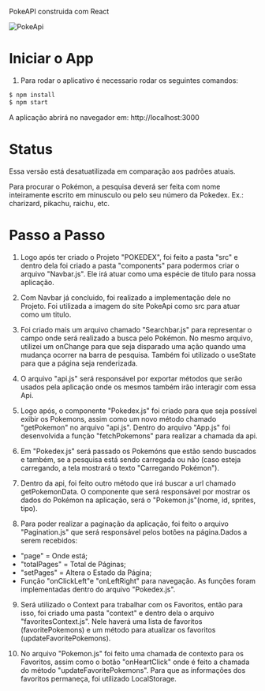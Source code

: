 PokeAPI construida com React

![PokeApi](https://user-images.githubusercontent.com/85197053/235383071-918b22f2-8987-42fb-b23b-271dba480ff7.PNG)

# Iniciar o App

1. Para rodar o aplicativo é necessario rodar os seguintes comandos:

```sh
$ npm install
$ npm start
```

A aplicação abrirá no navegador em: http://localhost:3000

# Status

Essa versão está desatuatilizada em comparação aos padrões atuais.

Para procurar o Pokémon, a pesquisa deverá ser feita com nome inteiramente escrito em
minusculo ou pelo seu número da Pokedex. Ex.: charizard, pikachu, raichu, etc.

# Passo a Passo

1. Logo após ter criado o Projeto "POKEDEX", foi feito a pasta "src" e dentro dela foi criado a
   pasta "components" para podermos criar o arquivo "Navbar.js". Ele irá atuar como uma espécie
   de titulo para nossa aplicação.

2. Com Navbar já concluido, foi realizado a implementação dele no Projeto. Foi utilizada a imagem
   do site PokeApi como src para atuar como um titulo.

3. Foi criado mais um arquivo chamado "Searchbar.js" para representar o campo onde será realizado
   a busca pelo Pokémon. No mesmo arquivo, utilizei um onChange para que seja disparado uma ação
   quando uma mudança ocorrer na barra de pesquisa. Também foi utilizado o useState para que a
   página seja renderizada.

4. O arquivo "api.js" será responsável por exportar métodos que serão usados pela
   aplicação onde os mesmos também irão interagir com essa Api.

5. Logo após, o componente "Pokedex.js" foi criado para que seja possível exibir os Pokemons,
   assim como um novo método chamado "getPokemon" no arquivo "api.js". Dentro do arquivo
   "App.js" foi desenvolvida a função "fetchPokemons" para realizar a chamada da api.

6. Em "Pokedex.js" será passado os Pokemóns que estão sendo buscados e também, se a pesquisa
   está sendo carregada ou não (caso esteja carregando, a tela mostrará o texto
   "Carregando Pokémon").

7. Dentro da api, foi feito outro método que irá buscar a url chamado getPokemonData.
   O componente que será responsável por mostrar os dados do Pokémon na aplicação, será o
   "Pokemon.js"(nome, id, sprites, tipo).

8. Para poder realizar a paginação da aplicação, foi feito o arquivo "Pagination.js" que será
   responsável pelos botões na página.Dados a serem recebidos:

- "page" = Onde está;
- "totalPages" = Total de Páginas;
- "setPages" = Altera o Estado da Página;
- Função "onClickLeft"e "onLeftRight" para navegação.
  As funções foram implementadas dentro do arquivo "Pokedex.js".

9. Será utilizado o Context para trabalhar com os Favoritos, então para isso, foi criado uma pasta
   "context" e dentro dela o arquivo "favoritesContext.js". Nele haverá uma lista de favoritos (favoritePokemons)
   e um método para atualizar os favoritos (updateFavoritePokemons).

10. No arquivo "Pokemon.js" foi feito uma chamada de contexto para os Favoritos, assim como o botão "onHeartClick"
    onde é feito a chamada do método "updateFavoritePokemons". Para que as informações dos favoritos permaneça, foi utilizado LocalStorage.
